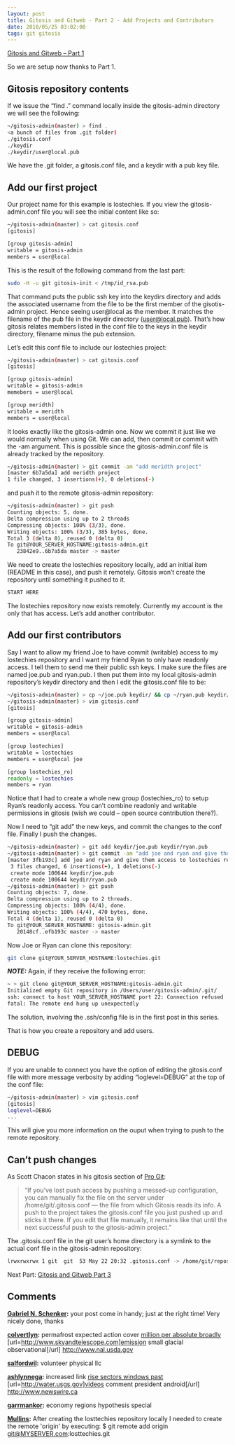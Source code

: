 ```yaml
---
layout: post
title: Gitosis and Gitweb - Part 2 - Add Projects and Contributors
date: 2010/05/25 03:02:00
tags: git gitosis
---
```


[Gitosis and Gitweb – Part 1](/posts/gitosis-and-gitweb-part-1)

So we are setup now thanks to Part 1.

## Gitosis repository contents

If we issue the “find .” command locally inside the gitosis-admin directory we will see the following:

```bash
~/gitosis-admin(master) > find .
<a bunch of files from .git folder)
./gitosis.conf
./keydir
./keydir/user@local.pub
```

We have the .git folder, a gitosis.conf file, and a keydir with a pub key file.

## Add our first project

Our project name for this example is lostechies. If you view the gitosis-admin.conf file you will see the initial content like so:

```bash
~/gitosis-admin(master) > cat gitosis.conf
[gitosis]

[group gitosis-admin]
writable = gitosis-admin
members = user@local
```

This is the result of the following command from the last part:

```bash
sudo -H -u git gitosis-init < /tmp/id_rsa.pub
```

That command puts the public ssh key into the keydirs directory and adds the associated username from the file to be the first member of the gisotis-admin project. Hence seeing user@local as the member. It matches the filename of the pub file in the keydir directory (user@local.pub). That’s how gitosis relates members listed in the conf file to the keys in the keydir directory, filename minus the pub extension.

Let’s edit this conf file to include our lostechies project:

```bash
~/gitosis-admin(master) > cat gitosis.conf
[gitosis]

[group gitosis-admin]
writable = gitosis-admin
memebers = user@local

[group meridth]
writable = meridth
members = user@local
```

It looks exactly like the gitosis-admin one. Now we commit it just like we would normally when using Git. We can add, then commit or commit with the -am argument. This is possible since the gitosis-admin.conf file is already tracked by the repository.

```bash
~/gitosis-admin(master) > git commit -am "add meridth project"
[master 6b7a5da] add meridth project
1 file changed, 3 insertions(+), 0 deletions(-)
```

and push it to the remote gitosis-admin repository:

```bash
~/gitosis-admin(master) > git push
Counting objects: 5, done.
Delta compression using up to 2 threads
Compressing objects: 100% (3/3), done.
Writing objects: 100% (3/3), 385 bytes, done.
Total 3 (delta 0), reused 0 (delta 0)
To git@YOUR_SERVER_HOSTNAME:gitosis-admin.git
   23842e9..6b7a5da master -> master
```

We need to create the lostechies repository locally, add an initial item (README in this case), and push it remotely. Gitosis won’t create the repository until something it pushed to it.

```bash
START HERE
```

The lostechies repository now exists remotely. Currently my account is the only that has access. Let’s add another contributor.

## Add our first contributors

Say I want to allow my friend Joe to have commit (writable) access to my lostechies repository and I want my friend Ryan to only have readonly access. I tell them to send me their public ssh keys. I make sure the files are named joe.pub and ryan.pub. I then put them into my local gitosis-admin repository’s keydir directory and then I edit the gitosis.conf file to be:

```bash
~/gitosis-admin(master) > cp ~/joe.pub keydir/ && cp ~/ryan.pub keydir/
~/gitosis-admin(master) > vim gitosis.conf
[gitosis]

[group gitosis-admin]
writable = gitosis-admin
members = user@local

[group lostechies]
writable = lostechies
members = user@local joe

[group lostechies_ro]
readonly = lostechies
members = ryan
```

Notice that I had to create a whole new group (lostechies_ro) to setup Ryan’s readonly access. You can’t combine readonly and writable permissions in gitosis (wish we could – open source contribution there?).

Now I need to “git add” the new keys, and commit the changes to the conf file. Finally I push the changes.

```bash
~/gitosis-admin(master) > git add keydir/joe.pub keydir/ryan.pub
~/gitosis-admin(master) > git commit -am "add joe and ryan and give them access to lostechies repository"
[master 3fb193c] add joe and ryan and give them access to lostechies repository
 3 files changed, 6 insertions(+), 1 deletions(-)
 create mode 100644 keydir/joe.pub
 create mode 100644 keydir/ryan.pub
~/gitosis-admin(master) > git push
Counting objects: 7, done.
Delta compression using up to 2 threads.
Compressing objects: 100% (4/4), done.
Writing objects: 100% (4/4), 470 bytes, done.
Total 4 (delta 1), reused 0 (delta 0)
To git@YOUR_SERVER_HOSTNAME: gitosis-admin.git
   20148cf..efb193c master -> master
```

Now Joe or Ryan can clone this repository:

```bash
git clone git@YOUR_SERVER_HOSTNAME:lostechies.git
```

_**NOTE:**_ Again, if they receive the following error:

```bash
~ > git clone git@YOUR_SERVER_HOSTNAME:gitosis-admin.git
Initialized empty Git repository in /Users/user/gitosis-admin/.git/
ssh: connect to host YOUR_SERVER_HOSTNAME port 22: Connection refused
fatal: The remote end hung up unexpectedly
```

The solution, involving the .ssh/config file is in the first post in this series.

That is how you create a repository and add users.

## DEBUG

If you are unable to connect you have the option of editing the gitosis.conf file with more message verbosity by adding “loglevel=DEBUG” at the top of the conf file:

```bash
~/gitosis-admin(master) > vim gitosis.conf
[gitosis]
loglevel=DEBUG
...
```

This will give you more information on the ouput when trying to push to the remote repository.

## Can’t push changes

As Scott Chacon states in his gitosis section of [Pro Git](http://progit.org/book/ch4-7.html):

> “If you’ve lost push access by pushing a messed-up configuration, you can manually fix the file on the server under /home/git/.gitosis.conf — the file from which Gitosis reads its info. A push to the project takes the gitosis.conf file you just pushed up and sticks it there. If you edit that file manually, it remains like that until the next successful push to the gitosis-admin project.”

The .gitosis.conf file in the git user’s home directory is a symlink to the actual conf file in the gitosis-admin repository:

```bash
lrwxrwxrwx 1 git  git  53 May 22 20:32 .gitosis.conf -> /home/git/repositories/gitosis-admin.git/gitosis.conf
```

Next Part: [Gitosis and Gitweb Part 3](/posts/gitosis-and-gitweb-part-3)

## Comments

**[Gabriel N. Schenker](#478 "2010-05-25 12:51:54"):** your post come in handy; just at the right time! Very nicely done, thanks

**[colvertlyn](#479 "2010-07-24 22:06:27"):** permafrost expected action cover [million per absolute broadly](http://gravity.wikia.com) [url=http://www.skyandtelescope.com]emission small glacial observational[/url] http://www.nal.usda.gov

**[salfordwil](#480 "2010-07-24 22:06:47"):** volunteer physical llc

**[ashlynnega](#481 "2010-08-21 08:53:11"):** increased link [rise sectors windows past](http://www.unesco.org) [url=http://water.usgs.gov]videos comment president android[/url] http://www.newswire.ca

**[garrmankor](#482 "2010-08-21 08:53:28"):** economy regions hypothesis special

**[Mullins](#496 "2011-05-12 10:24:00"):** After creating the losttechies repository locally I needed to create the remote 'origin' by executing: $ git remote add origin git@MYSERVER.com:losttechies.git

